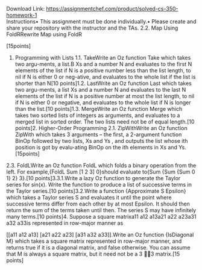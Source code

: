 Download Link: https://assignmentchef.com/product/solved-cs-350-homework-1
<br>
Instructions• This assignment must be done individually.• Please create and share your repository with the instructor and the TAs. 2.2. Map Using FoldRRewrite Map using FoldR

[15points]

1. Programming with Lists 1.1. TakeWrite an Oz function Take which takes two argu-ments, a list.B Xs and a number N and evaluates to the first N elements of the list if N is a positive number less than the list length, to nil if N is either 0 or neg-ative, and evaluates to the whole list if the list is shorter than N[10 points]1.2. LastWrite an Oz function Last which takes two argu-ments, a list Xs and a number N and evaluates to the last N elements of the list if N is a positive number at most the list length, to nil if N is either 0 or negative, and evaluates to the whole list if N is longer than the list.[10 points]1.3. MergeWrite an Oz function Merge which takes two sorted lists of integers as arguments, and evaluates to a merged list in sorted order. The two lists need not be of equal length.[10 points]2. Higher-Order Programming 2.1. ZipWithWrite an Oz function ZipWith which takes 3 arguments – the first, a 2-argument function BinOp followed by two lists, Xs and Ys , and outputs the list whose ith position is got by evalu-ating BinOp on the ith elements in Xs and Ys.[15points]

2.3. FoldLWrite an Oz function FoldL which folds a binary operation from the left. For example,{FoldL Sum [1 2 3] 0}should evaluate to{Sum {Sum {Sum 0 1} 2} 3}.[10 points]3.3.1.Write a lazy Oz function to generate the Taylor series for sin(x). Write the function to produce a list of successive terms in the Taylor series.[10 points]3.2.Write a function {Approximate S Epsilon} which takes a Taylor series S and evaluates it until the point where successive terms differ from each other by at most Epsilon. It should then return the sum of the terms taken until then. The series S may have infinitely many terms.[10 points]4. Suppose a square matrixa11 a12 a13a21 a22 a23a31 a32 a33is represented in row-major manner as

[[a11 a12 a13] [a21 a22 a23] [a31 a32 a33]].Write an Oz function {IsDiagonal M} which takes a square matrix represented in row-major manner, and returns true if it is a diagonal matrix, and false otherwise. You can assume that M is always a square matrix, but it need not be a 3 3 matrix.[15 points]